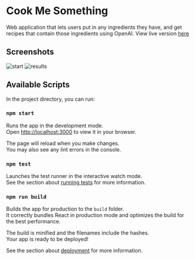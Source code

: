# Cook Me Something
Web application that lets users put in any ingredients they have, and get recipes that contain those ingredients using OpenAI.
View live version [here](https://cook-me-something.web.app/)

<h2>Screenshots</h2>
<img src="https://firebasestorage.googleapis.com/v0/b/what-has-ian-done.appspot.com/o/kouhai%2Fscreencapture-cook-me-something-web-app-2023-12-08-05_56_58.png?alt=media&token=60127f23-dbf7-440a-863b-232b784f252c" alt="start" />
<img src="https://firebasestorage.googleapis.com/v0/b/what-has-ian-done.appspot.com/o/kouhai%2Fscreencapture-cook-me-something-web-app-results-2023-12-08-05_56_25.png?alt=media&token=5934bee9-3b91-4d13-bd0e-8b36d493f43a" alt="results"/>

## Available Scripts
In the project directory, you can run:

### `npm start`

Runs the app in the development mode.\
Open [http://localhost:3000](http://localhost:3000) to view it in your browser.

The page will reload when you make changes.\
You may also see any lint errors in the console.

### `npm test`

Launches the test runner in the interactive watch mode.\
See the section about [running tests](https://facebook.github.io/create-react-app/docs/running-tests) for more information.

### `npm run build`

Builds the app for production to the `build` folder.\
It correctly bundles React in production mode and optimizes the build for the best performance.

The build is minified and the filenames include the hashes.\
Your app is ready to be deployed!

See the section about [deployment](https://facebook.github.io/create-react-app/docs/deployment) for more information.
